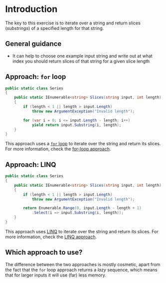 # Introduction

The key to this exercise is to iterate over a string and return slices (_substrings_) of a specified length for that string.

## General guidance

- It can help to choose one example input string and write out at what index you should return slices of that string for a given slice length

## Approach: `for` loop

```csharp
public static class Series
{
    public static IEnumerable<string> Slices(string input, int length)
    {
        if (length < 1 || length > input.Length)
            throw new ArgumentException("Invalid length");

        for (var i = 0; i <= input.Length - length; i++)
            yield return input.Substring(i, length);
    }
}
```

This approach uses a [`for` loop][for-loop] to iterate over the string and return its slices.
For more information, check the [for-loop approach][approach-for-loop].

## Approach: LINQ

```csharp
public static class Series
{
    public static IEnumerable<string> Slices(string input, int length)
    {
        if (length < 1 || length > input.Length)
            throw new ArgumentException("Invalid length");

        return Enumerable.Range(0, input.Length - length + 1)
            .Select(i => input.Substring(i, length));
    }
}
```

This approach uses [LINQ][linq] to iterate over the string and return its slices.
For more information, check the [LINQ approach][approach-linq].

## Which approach to use?

The difference between the two approaches is mostly cosmetic, apart from the fact that the `for` loop approach returns a _lazy_ sequence, which means that for larger inputs it will use (far) less memory.

[approach-for-loop]: https://exercism.org/tracks/csharp/exercises/series/approaches/for-loop
[approach-linq]: https://exercism.org/tracks/csharp/exercises/series/approaches/linq
[for-loop]: https://learn.microsoft.com/en-us/dotnet/csharp/language-reference/statements/iteration-statements#the-for-statement
[linq]: https://learn.microsoft.com/en-us/dotnet/csharp/programming-guide/concepts/linq/
